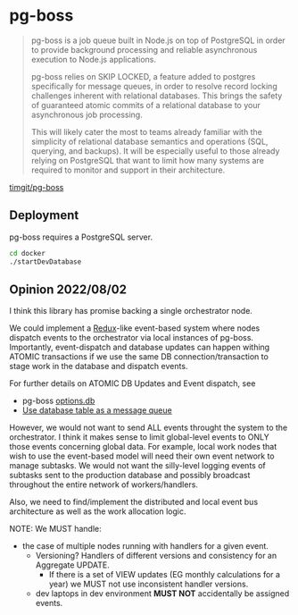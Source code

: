 # pg-boss

> pg-boss is a job queue built in Node.js on top of PostgreSQL in order to
> provide background processing and reliable asynchronous execution to Node.js
> applications.
>
> pg-boss relies on SKIP LOCKED, a feature added to postgres specifically for
> message queues, in order to resolve record locking challenges inherent with
> relational databases. This brings the safety of guaranteed atomic commits of
> a relational database to your asynchronous job processing.
>
> This will likely cater the most to teams already familiar with the simplicity
> of relational database semantics and operations (SQL, querying, and backups).
> It will be especially useful to those already relying on PostgreSQL that want
> to limit how many systems are required to monitor and support in their
> architecture.

[timgit/pg-boss](https://github.com/timgit/pg-boss)

## Deployment

pg-boss requires a PostgreSQL server.

```sh
cd docker
./startDevDatabase
```

## Opinion 2022/08/02

I think this library has promise backing a single orchestrator node.

We could implement a [Redux](https://redux.js.org/)-like event-based system
where nodes dispatch events to the orchestrator via local instances of
pg-boss. Importantly, event-dispatch and database updates can happen withing
ATOMIC transactions if we use the same DB connection/transaction to stage work
in the database and dispatch events.

For further details on ATOMIC DB Updates and Event dispatch, see

- pg-boss [options.db](https://github.com/timgit/pg-boss/blob/master/docs/readme.md#newoptions)
- [Use database table as a message queue](https://youtu.be/YPbGW3Fnmbc?t=2607)

However, we would not want to send ALL events throught the system to the
orchestrator. I think it makes sense to limit global-level events to ONLY those events
concerning global data. For example, local work nodes that wish to use the event-based
model will need their own event network to manage subtasks. We would not want
the silly-level logging events of subtasks sent to the production database
and possibly broadcast throughout the entire network of workers/handlers.

Also, we need to find/implement the distributed and local event bus architecture
as well as the work allocation logic.

NOTE: We MUST handle:

- the case of multiple nodes running with handlers for a given event.
  - Versioning? Handlers of different versions and consistency for an Aggregate UPDATE.
    - If there is a set of VIEW updates (EG monthly calculations for a year)
      we MUST not use inconsistent handler versions.
  - dev laptops in dev environment **MUST NOT** accidentally be assigned events.
